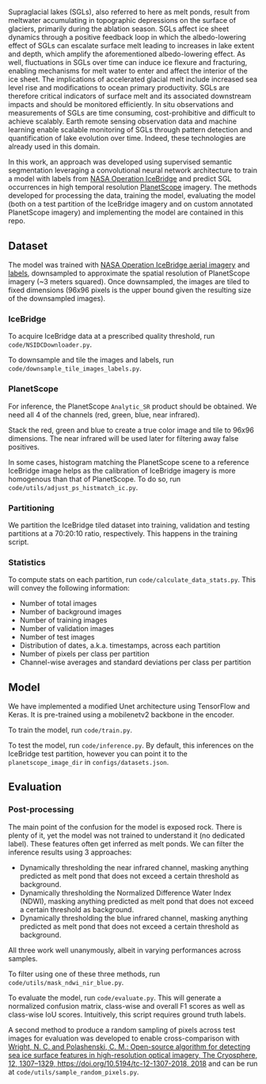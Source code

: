 <!---- Provide an overview of what is being achieved in this repo ----> 
# <VEDA Supraglacial Segmentation>

Supraglacial lakes (SGLs), also referred to here as melt ponds, result from meltwater accumulating in topographic depressions on the surface of glaciers, primarily during the ablation season. SGLs affect ice sheet dynamics through a positive feedback loop in which the albedo-lowering effect of SGLs can escalate surface melt leading to increases in lake extent and depth, which amplify the aforementioned albedo-lowering effect. As well, fluctuations in SGLs over time can induce ice flexure and fracturing, enabling mechanisms for melt water to enter and affect the interior of the ice sheet. The implications of accelerated glacial melt include increased sea level rise and modifications to ocean primary productivity. SGLs are therefore critical indicators of surface melt and its associated downstream impacts and should be monitored efficiently. In situ observations and measurements of SGLs are time consuming, cost-prohibitive and difficult to achieve scalably. Earth remote sensing observation data and machine learning enable scalable monitoring of SGLs through pattern detection and quantification of lake evolution over time. Indeed, these technologies are already used in this domain.

In this work, an approach was developed using supervised semantic segmentation leveraging a convolutional neural network architecture to train a model with labels from [NASA Operation IceBridge](https://nsidc.org/data/icebridge/) and predict SGL occurrences in high temporal resolution [PlanetScope](https://www.planet.com/products/planet-imagery/?gclid=Cj0KCQjwuaiXBhCCARIsAKZLt3nxlr_6OpduNXqX_rYqbl20pNmp8HJCGCOJ2QKHfKjhk1HTt95NzBYaArbREALw_wcB) imagery. The methods developed for processing the data, training the model, evaluating the model (both on a test partition of the IceBridge imagery and on custom annotated PlanetScope imagery) and implementing the model are contained in this repo.

## Dataset

The model was trained with [NASA Operation IceBridge aerial imagery](https://nsidc.org/data/iodms0) and [labels](https://nsidc.org/data/RDSISCO4/versions/1), downsampled to approximate the spatial resolution of PlanetScope imagery (~3 meters squared). Once downsampled, the images are tiled to fixed dimensions (96x96 pixels is the upper bound given the resulting size of the downsampled images).

### IceBridge
To acquire IceBridge data at a prescribed quality threshold, run `code/NSIDCDownloader.py`.

To downsample and tile the images and labels, run `code/downsample_tile_images_labels.py`.

### PlanetScope
For inference, the PlanetScope `Analytic_SR` product should be obtained. We need all 4 of the channels (red, green, blue, near infrared).

Stack the red, green and blue to create a true color image and tile to 96x96 dimensions. The near infrared will be used later for filtering away false positives.

In some cases, histogram matching the PlanetScope scene to a reference IceBridge image helps as the calibration of IceBridge imagery is more homogenous than that of PlanetScope. To do so, run `code/utils/adjust_ps_histmatch_ic.py`.

### Partitioning

We partition the IceBridge tiled dataset into training, validation and testing partitions at a 70:20:10 ratio, respectively. This happens in the training script.

### Statistics

To compute stats on each partition, run `code/calculate_data_stats.py`. This will convey the following information:
- Number of total images
- Number of background images
- Number of training images
- Number of validation images
- Number of test images
- Distribution of dates, a.k.a. timestamps, across each partition
- Number of pixels per class per partition
- Channel-wise averages and standard deviations per class per partition

## Model

We have implemented a modified Unet architecture using TensorFlow and Keras. It is pre-trained using a mobilenetv2 backbone in the encoder. 

To train the model, run `code/train.py`.

To test the model, run `code/inference.py`. By default, this inferences on the IceBridge test partition, however you can point it to the `planetscope_image_dir` in `configs/datasets.json`.


## Evaluation

### Post-processing
The main point of the confusion for the model is exposed rock. There is plenty of it, yet the model was not trained to understand it (no dedicated label). These features often get inferred as melt ponds. We can filter the inference results using 3 approaches:

- Dynamically thresholding the near infrared channel, masking anything predicted as melt pond that does not exceed a certain threshold as background.
- Dynamically thresholding the Normalized Difference Water Index (NDWI), masking anything predicted as melt pond that does not exceed a certain threshold as background.
- Dynamically thresholding the blue infrared channel, masking anything predicted as melt pond that does not exceed a certain threshold as background.

All three work well unanymously, albeit in varying performances across samples. 

To filter using one of these three methods, run `code/utils/mask_ndwi_nir_blue.py`.

To evaluate the model, run `code/evaluate.py`. This will generate a normalized confusion matrix, class-wise and overall F1 scores as well as class-wise IoU scores. Intuitively, this script requires ground truth labels.

A second method to produce a random sampling of pixels across test images for evaluation was developed to enable cross-comparison with [Wright, N. C. and Polashenski, C. M.: Open-source algorithm for detecting sea ice surface features in high-resolution optical imagery, The Cryosphere, 12, 1307–1329, https://doi.org/10.5194/tc-12-1307-2018, 2018](https://tc.copernicus.org/articles/12/1307/2018/) and can be run at `code/utils/sample_random_pixels.py`.
